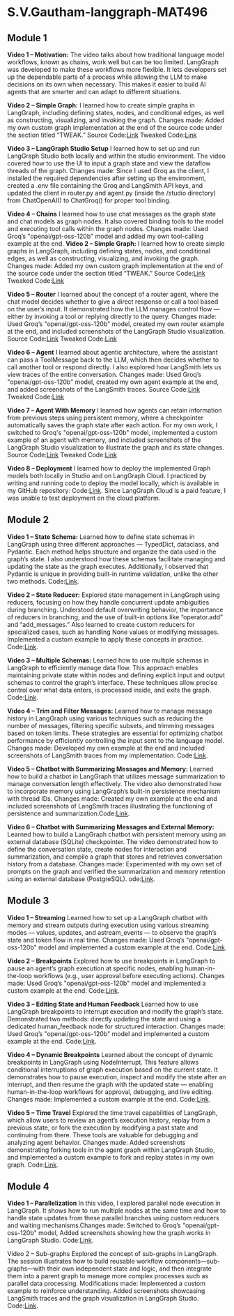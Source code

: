 # S.V.Gautham-langgraph-MAT496

## Module 1
**Video 1 – Motivation:**
The video talks about how traditional language model workflows, known as chains, work well but can be too limited. LangGraph was developed to make these workflows more flexible. It lets developers set up the dependable parts of a process while allowing the LLM to make decisions on its own when necessary. This makes it easier to build AI agents that are smarter and can adapt to different situations.

**Video 2 – Simple Graph:**
I learned how to create simple graphs in LangGraph, including defining states, nodes, and conditional edges, as well as constructing, visualizing, and invoking the graph.
Changes made: Added my own custom graph implementation at the end of the source code under the section titled “TWEAK.”
Source Code:[Link](https://github.com/SVGautham/S.V.Gautham-langgraph-MAT496/blob/main/Module%201/Original%20Source%20Code/simple-graph.ipynb) 
Tweaked Code:[Link](https://github.com/SVGautham/S.V.Gautham-langgraph-MAT496/blob/main/Module%201/simple_graph_final.ipynb)

**Video 3 – LangGraph Studio Setup**
I learned how to set up and run LangGraph Studio both locally and within the studio environment. The video covered how to use the UI to input a graph state and view the dataflow threads of the graph.
Changes made: Since I used Groq as the client, I installed the required dependencies after setting up the environment, created a .env file containing the Groq and LangSmith API keys, and updated the client in router.py and agent.py (inside the /studio directory) from ChatOpenAI() to ChatGroq() for proper tool binding.

**Video 4 – Chains**
I learned how to use chat messages as the graph state and chat models as graph nodes. It also covered binding tools to the model and executing tool calls within the graph nodes.
Changes made: Used Groq’s "openai/gpt-oss-120b" model and added my own tool-calling example at the end.
**Video 2 – Simple Graph:**
I learned how to create simple graphs in LangGraph, including defining states, nodes, and conditional edges, as well as constructing, visualizing, and invoking the graph.
Changes made: Added my own custom graph implementation at the end of the source code under the section titled “TWEAK.”
Source Code:[Link](https://github.com/SVGautham/S.V.Gautham-langgraph-MAT496/blob/main/Module%201/Original%20Source%20Code/chain.ipynb) 
Tweaked Code:[Link](https://github.com/SVGautham/S.V.Gautham-langgraph-MAT496/blob/main/Module%201/chain_final.ipynb)

**Video 5 – Router**
I learned about the concept of a router agent, where the chat model decides whether to give a direct response or call a tool based on the user’s input. It demonstrated how the LLM manages control flow — either by invoking a tool or replying directly to the query.
Changes made: Used Groq’s "openai/gpt-oss-120b" model, created my own router example at the end, and included screenshots of the LangGraph Studio visualization.
Source Code:[Link](https://github.com/SVGautham/S.V.Gautham-langgraph-MAT496/blob/main/Module%201/Original%20Source%20Code/router.ipynb) 
Tweaked Code:[Link](https://github.com/SVGautham/S.V.Gautham-langgraph-MAT496/blob/main/Module%201/router_final.ipynb)

**Video 6 – Agent**
I learned about agentic architecture, where the assistant can pass a ToolMessage back to the LLM, which then decides whether to call another tool or respond directly. I also explored how LangSmith lets us view traces of the entire conversation.
Changes made: Used Groq’s "openai/gpt-oss-120b" model, created my own agent example at the end, and added screenshots of the LangSmith traces.
Source Code:[Link](https://github.com/SVGautham/S.V.Gautham-langgraph-MAT496/blob/main/Module%201/Original%20Source%20Code/agent.ipynb) 
Tweaked Code:[Link](https://github.com/SVGautham/S.V.Gautham-langgraph-MAT496/blob/main/Module%201/agent_final.ipynb)

**Video 7 – Agent With Memory**
I learned how agents can retain information from previous steps using persistent memory, where a checkpointer automatically saves the graph state after each action. For my own work, I switched to Groq's "openai/gpt-oss-120b" model, implemented a custom example of an agent with memory, and included screenshots of the LangGraph Studio visualization to illustrate the graph and its state changes.
Source Code:[Link](https://github.com/SVGautham/S.V.Gautham-langgraph-MAT496/blob/main/Module%201/Original%20Source%20Code/agent-memory.ipynb) 
Tweaked Code:[Link](https://github.com/SVGautham/S.V.Gautham-langgraph-MAT496/blob/main/Module%201/agent_memory_final.ipynb)

**Video 8 – Deployment**
I learned how to deploy the implemented Graph models both locally in Studio and on LangGraph Cloud. I practiced by writing and running code to deploy the model locally, which is available in my GitHub repository: Code:[Link](https://github.com/SVGautham/S.V.Gautham-langgraph-MAT496/blob/main/Module%201/deployment.ipynb). Since LangGraph Cloud is a paid feature, I was unable to test deployment on the cloud platform.

## Module 2
**Video 1 – State Schema:**
Learned how to define state schemas in LangGraph using three different approaches — TypedDict, dataclass, and Pydantic. Each method helps structure and organize the data used in the graph’s state. I also understood how these schemas facilitate managing and updating the state as the graph executes. Additionally, I observed that Pydantic is unique in providing built-in runtime validation, unlike the other two methods. Code:[Link](https://github.com/SVGautham/S.V.Gautham-langgraph-MAT496/blob/main/Module%202/state_schema.ipynb).

**Video 2 – State Reducer:**
Explored state management in LangGraph using reducers, focusing on how they handle concurrent update ambiguities during branching. Understood default overwriting behavior, the importance of reducers in branching, and the use of built-in options like “operator.add” and “add_messages.” Also learned to create custom reducers for specialized cases, such as handling None values or modifying messages. Implemented a custom example to apply these concepts in practice. Code:[Link](https://github.com/SVGautham/S.V.Gautham-langgraph-MAT496/blob/main/Module%202/state_reducers.ipynb).

**Video 3 – Multiple Schemas:**
Learned how to use multiple schemas in LangGraph to efficiently manage data flow. This approach enables maintaining private state within nodes and defining explicit input and output schemas to control the graph’s interface. These techniques allow precise control over what data enters, is processed inside, and exits the graph.
 Code:[Link](https://github.com/SVGautham/S.V.Gautham-langgraph-MAT496/blob/main/Module%202/multiple_schemas.ipynb).

**Video 4 – Trim and Filter Messages:**
Learned how to manage message history in LangGraph using various techniques such as reducing the number of messages, filtering specific subsets, and trimming messages based on token limits. These strategies are essential for optimizing chatbot performance by efficiently controlling the input sent to the language model.
Changes made: Developed my own example at the end and included screenshots of LangSmith traces from my implementation.  Code:[Link](https://github.com/SVGautham/S.V.Gautham-langgraph-MAT496/blob/main/Module%202/trim_filter_messages.ipynb).

**Video 5 – Chatbot with Summarizing Messages and Memory:**
Learned how to build a chatbot in LangGraph that utilizes message summarization to manage conversation length effectively. The video also demonstrated how to incorporate memory using LangGraph’s built-in persistence mechanism with thread IDs.
Changes made: Created my own example at the end and included screenshots of LangSmith traces illustrating the functioning of persistence and summarization.Code:[Link](https://github.com/SVGautham/S.V.Gautham-langgraph-MAT496/blob/main/Module%202/chatbot_summarization.ipynb).

**Video 6 – Chatbot with Summarizing Messages and External Memory:**
Learned how to build a LangGraph chatbot with persistent memory using an external database (SQLite) checkpointer. The video demonstrated how to define the conversation state, create nodes for interaction and summarization, and compile a graph that stores and retrieves conversation history from a database.
Changes made: Experimented with my own set of prompts on the graph and verified the summarization and memory retention using an external database (PostgreSQL).
ode:[Link](https://github.com/SVGautham/S.V.Gautham-langgraph-MAT496/blob/main/Module%202/chatbot_external_memory.ipynb).

## Module 3
**Video 1 – Streaming**
Learned how to set up a LangGraph chatbot with memory and stream outputs during execution using various streaming modes — values, updates, and astream_events — to observe the graph’s state and token flow in real time.
Changes made: Used Groq’s "openai/gpt-oss-120b" model and implemented a custom example at the end. Code:[Link](https://github.com/SVGautham/S.V.Gautham-langgraph-MAT496/blob/main/Module%203/streaming-interruption.ipynb).

**Video 2 – Breakpoints**
Explored how to use breakpoints in LangGraph to pause an agent’s graph execution at specific nodes, enabling human-in-the-loop workflows (e.g., user approval before executing actions).
Changes made: Used Groq’s "openai/gpt-oss-120b" model and implemented a custom example at the end. Code:[Link](https://github.com/SVGautham/S.V.Gautham-langgraph-MAT496/tree/main/Module%203).

**Video 3 – Editing State and Human Feedback**
Learned how to use LangGraph breakpoints to interrupt execution and modify the graph’s state. Demonstrated two methods: directly updating the state and using a dedicated human_feedback node for structured interaction.
Changes made: Used Groq’s "openai/gpt-oss-120b" model and implemented a custom example at the end. Code:[Link](https://github.com/SVGautham/S.V.Gautham-langgraph-MAT496/blob/main/Module%203/edit-state-human-feedback.ipynb).

**Video 4 – Dynamic Breakpoints**
Learned about the concept of dynamic breakpoints in LangGraph using NodeInterrupt. This feature allows conditional interruptions of graph execution based on the current state. It demonstrates how to pause execution, inspect and modify the state after an interrupt, and then resume the graph with the updated state — enabling human-in-the-loop workflows for approval, debugging, and live editing. Changes made: Implemented a custom example at the end. Code:[Link](https://github.com/SVGautham/S.V.Gautham-langgraph-MAT496/blob/main/Module%203/dynamic-breakpoints.ipynb).

**Video 5 – Time Travel**
Explored the time travel capabilities of LangGraph, which allow users to review an agent’s execution history, replay from a previous state, or fork the execution by modifying a past state and continuing from there. These tools are valuable for debugging and analyzing agent behavior.
Changes made: Added screenshots demonstrating forking tools in the agent graph within LangGraph Studio, and implemented a custom example to fork and replay states in my own graph. Code:[Link](https://github.com/SVGautham/S.V.Gautham-langgraph-MAT496/blob/main/Module%203/time-travel.ipynb).

## Module 4
**Video 1 – Parallelization**
In this video, I explored parallel node execution in LangGraph. It shows how to run multiple nodes at the same time and how to handle state updates from these parallel branches using custom reducers and waiting mechanisms.Changes made: Switched to Groq’s "openai/gpt-oss-120b" model, Added screenshots showing how the graph works in LangGraph Studio. Code:[Link](https://github.com/SVGautham/S.V.Gautham-langgraph-MAT496/blob/main/Module%204/parallelization.ipynb).

Video 2 – Sub-graphs
Explored the concept of sub-graphs in LangGraph. The session illustrates how to build reusable workflow components—sub-graphs—with their own independent state and logic, and then integrate them into a parent graph to manage more complex processes such as parallel data processing. Modifications made: Implemented a custom example to reinforce understanding. Added screenshots showcasing LangSmith traces and the graph visualization in LangGraph Studio. Code:[Link](https://github.com/SVGautham/S.V.Gautham-langgraph-MAT496/blob/main/Module%204/sub-graph.ipynb).
